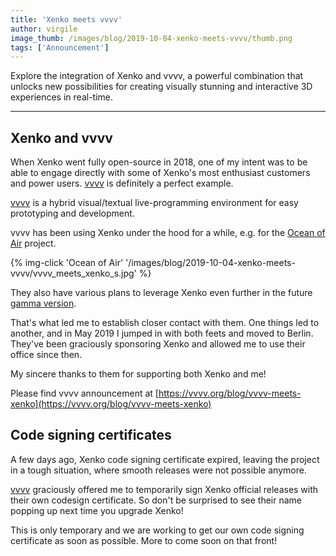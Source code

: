```yaml
---
title: 'Xenko meets vvvv'
author: virgile
image_thumb: /images/blog/2019-10-04-xenko-meets-vvvv/thumb.png
tags: ['Announcement']
---
```


Explore the integration of Xenko and vvvv, a powerful combination that unlocks new possibilities for creating visually stunning and interactive 3D experiences in real-time.

---

## Xenko and vvvv

When Xenko went fully open-source in 2018, one of my intent was to be able to engage directly with some of Xenko's most enthusiast customers and power users. [vvvv](https://vvvv.org/) is definitely a perfect example.

[vvvv](https://vvvv.org/) is a hybrid visual/textual live-programming environment for easy prototyping and development.

vvvv has been using Xenko under the hood for a while, e.g. for the [Ocean of Air](https://forums.stride3d.net/t/multi-user-vr-done-with-xenko-we-live-in-an-ocean-of-air/1872) project.

{% img-click 'Ocean of Air' '/images/blog/2019-10-04-xenko-meets-vvvv/vvvv_meets_xenko_s.jpg' %}

They also have various plans to leverage Xenko even further in the future [gamma version](https://vvvv.org/blog/vvvv-gamma-2019.1-preview).

That's what led me to establish closer contact with them. One things led to another, and in May 2019 I jumped in with both feets and moved to Berlin. They've been graciously sponsoring Xenko and allowed me to use their office since then.

My sincere thanks to them for supporting both Xenko and me!

Please find vvvv announcement at [https://vvvv.org/blog/vvvv-meets-xenko](https://vvvv.org/blog/vvvv-meets-xenko)

## Code signing certificates

A few days ago, Xenko code signing certificate expired, leaving the project in a tough situation, where smooth releases were not possible anymore.

[vvvv](https://vvvv.org/) graciously offered me to temporarily sign Xenko official releases with their own codesign certificate. So don't be surprised to see their name popping up next time you upgrade Xenko!

This is only temporary and we are working to get our own code signing certificate as soon as possible. More to come soon on that front!

